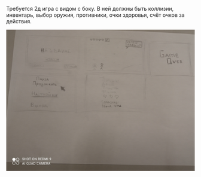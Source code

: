 Требуется 2д игра с видом с боку.
В ней должны быть коллизии, инвентарь,
выбор оружия, противники, очки здоровья,
счёт очков за действия.

![photo](./IMG_20211220_185837.jpeg)
